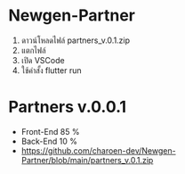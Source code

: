 # Newgen-Partner 
 1. ดาวน์โหลดไฟล์ partners_v.0.1.zip
 2. แตกไฟล์
 3. เปิด VSCode
 4. ใช้คำสั้ง flutter run
# Partners v.0.0.1
- Front-End 85 %
- Back-End  10 %
- https://github.com/charoen-dev/Newgen-Partner/blob/main/partners_v.0.1.zip

